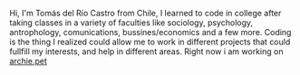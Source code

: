 Hi, I'm Tomás del Río Castro from Chile, I learned to code in college after taking classes in a variety of faculties like sociology, psychology, antrophology,
comunications, bussines/economics and a few more. Coding is the thing I realized could allow me to work in different projects that could fullfill my interests,
and help in different areas.
Right now i am working on [archie.pet](https://archie.pet)


<!---
TdelrioC/TdelrioC is a ✨ special ✨ repository because its `README.md` (this file) appears on your GitHub profile.
You can click the Preview link to take a look at your changes.
--->
